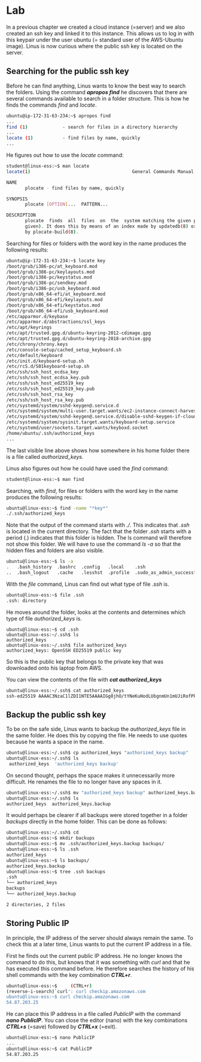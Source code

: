 # Lab <!-- {docsify-ignore} --> 




In a previous chapter we created a cloud instance (=server) and we also created an ssh key and linked it to this instance. This allows us to log in with this keypair under the user ubuntu (= standard user of the AWS-Ubuntu image). Linus is now curious where the public ssh key is located on the server.

## Searching for the public ssh key 

Before he can find anything, Linus wants to know the best way to search the folders. Using the command ***apropos find*** he discovers that there are several commands available to search in a folder structure. This is how he finds the commands *find* and *locate*.

```bash
ubuntu@ip-172-31-63-234:~$ apropos find
...
find (1)             - search for files in a directory hierarchy
...
locate (1)           - find files by name, quickly
...
```

He figures out how to use the *locate* command:

```bash
student@linux-ess:~$ man locate
locate(1)                                      General Commands Manual                                      locate(1)

NAME
       plocate - find files by name, quickly

SYNOPSIS
       plocate [OPTION]...  PATTERN...

DESCRIPTION
       plocate  finds  all  files  on  the  system matching the given pattern (or all of the patterns if multiple are
       given). It does this by means of an index made by updatedb(8) or (less commonly) converted from another  index
       by plocate-build(8).
```

Searching for files or folders with the word key in the name produces the following results:

```bash
ubuntu@ip-172-31-63-234:~$ locate key
/boot/grub/i386-pc/at_keyboard.mod
/boot/grub/i386-pc/keylayouts.mod
/boot/grub/i386-pc/keystatus.mod
/boot/grub/i386-pc/sendkey.mod
/boot/grub/i386-pc/usb_keyboard.mod
/boot/grub/x86_64-efi/at_keyboard.mod
/boot/grub/x86_64-efi/keylayouts.mod
/boot/grub/x86_64-efi/keystatus.mod
/boot/grub/x86_64-efi/usb_keyboard.mod
/etc/apparmor.d/keybase
/etc/apparmor.d/abstractions/ssl_keys
/etc/apt/keyrings
/etc/apt/trusted.gpg.d/ubuntu-keyring-2012-cdimage.gpg
/etc/apt/trusted.gpg.d/ubuntu-keyring-2018-archive.gpg
/etc/chrony/chrony.keys
/etc/console-setup/cached_setup_keyboard.sh
/etc/default/keyboard
/etc/init.d/keyboard-setup.sh
/etc/rcS.d/S01keyboard-setup.sh
/etc/ssh/ssh_host_ecdsa_key
/etc/ssh/ssh_host_ecdsa_key.pub
/etc/ssh/ssh_host_ed25519_key
/etc/ssh/ssh_host_ed25519_key.pub
/etc/ssh/ssh_host_rsa_key
/etc/ssh/ssh_host_rsa_key.pub
/etc/systemd/system/sshd-keygen@.service.d
/etc/systemd/system/multi-user.target.wants/ec2-instance-connect-harvest-hostkeys.service
/etc/systemd/system/sshd-keygen@.service.d/disable-sshd-keygen-if-cloud-init-active.conf
/etc/systemd/system/sysinit.target.wants/keyboard-setup.service
/etc/systemd/user/sockets.target.wants/keyboxd.socket
/home/ubuntu/.ssh/authorized_keys
...
```

The last visible line above shows how somewhere in his home folder there is a file called *authorized_keys*.



Linus also figures out how he could have used the *find* command:

```bash
student@linux-ess:~$ man find
```



Searching, with *find*, for files or folders with the word key in the name produces the following results:

```bash
ubuntu@linux-ess:~$ find -name "*key*"
./.ssh/authorized_keys
```



Note that the output of the command starts with *./*. This indicates that *.ssh* is located in the current directory. The fact that the folder *.ssh* starts with a period (.) indicates that this folder is hidden. The ls command will therefore not show this folder. We will have to use the command *ls -a* so that the hidden files and folders are also visible.

```bash
ubuntu@linux-ess:~$ ls -a
.   .bash_history  .bashrc  .config   .local    .ssh
..  .bash_logout   .cache   .lesshst  .profile  .sudo_as_admin_successful
```

 

With the *file* command, Linus can find out what type of file *.ssh* is.

```bash
ubuntu@linux-ess:~$ file .ssh
.ssh: directory
```



He moves around the folder, looks at the contents and determines which type of file *authorized_keys* is.

```
ubuntu@linux-ess:~$ cd .ssh
ubuntu@linux-ess:~/.ssh$ ls
authorized_keys
ubuntu@linux-ess:~/.ssh$ file authorized_keys
authorized_keys: OpenSSH ED25519 public key
```

So this is the public key that belongs to the private key that was downloaded onto his laptop from AWS.



You can view the contents of the file with ***cat authorized_keys***

```bash
ubuntu@linux-ess:~/.ssh$ cat authorized_keys
ssh-ed25519 AAAAC3NzaC1lZDI1NTE5AAAAIGg8jhO/tYNeKuHodLUbgnmUn1mUJiRofPkWWWf17Mnp gert-key
```



## Backup the public ssh key 

To be on the safe side, Linus wants to backup the *authorized_keys* file in the same folder. He does this by copying the file. He needs to use quotes because he wants a space in the name.

```bash
ubuntu@linux-ess:~/.ssh$ cp authorized_keys "authorized_keys backup"
ubuntu@linux-ess:~/.ssh$ ls
 authorized_keys  'authorized_keys backup'
```



On second thought, perhaps the space makes it unnecessarily more difficult. He renames the file to no longer have any spaces in it.

```bash
ubuntu@linux-ess:~/.ssh$ mv "authorized_keys backup" authorized_keys.backup
ubuntu@linux-ess:~/.ssh$ ls
authorized_keys  authorized_keys.backup
```



It would perhaps be clearer if all backups were stored together in a folder *backups* directly in the home folder. This can be done as follows:

```bash
ubuntu@linux-ess:~/.ssh$ cd
ubuntu@linux-ess:~$ mkdir backups
ubuntu@linux-ess:~$ mv .ssh/authorized_keys.backup backups/
ubuntu@linux-ess:~$ ls .ssh
authorized_keys
ubuntu@linux-ess:~$ ls backups/
authorized_keys.backup
ubuntu@linux-ess:~$ tree .ssh backups
.ssh
└── authorized_keys
backups
└── authorized_keys.backup

2 directories, 2 files
```



## Storing Public IP 

In principle, the IP address of the server should always remain the same. To check this at a later time, Linus wants to put the current IP address in a file.

First he finds out the current public IP address. He no longer knows the command to do this, but knows that it was something with *curl* and that he has executed this command before. He therefore searches the history of his shell commands with the key combination ***CTRL+r***.

```bash
ubuntu@linux-ess:~$     (CTRL+r)
(reverse-i-search)`curl': curl checkip.amazonaws.com
ubuntu@linux-ess:~$ curl checkip.amazonaws.com
54.87.203.25
```



He can place this IP address in a file called *PublicIP* with the command ***nano PublicIP***.  You can close the editor (nano) with the key combinations ***CTRL+s*** (=save) followed by ***CTRL+x*** (=exit).

```bash
ubuntu@linux-ess:~$ nano PublicIP
...
ubuntu@linux-ess:~$ cat PublicIP
54.87.203.25
```

